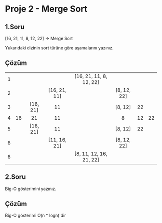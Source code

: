 # Proje 2 - Merge Sort

## 1.Soru
[16, 21, 11, 8, 12, 22] -> Merge Sort

Yukarıdaki dizinin sort türüne göre aşamalarını yazınız.

## Çözüm

<p align="center">

|  |  |  |  |  |  |  |  |
| :----: | :----: | :----: | :----: | :----: | :----: | :----: | :----: |
| 1 |  |  |  | [16, 21, 11, 8, 12, 22] |  |  |  |
| 2 |  |  | [16, 21, 11] |  | [8, 12, 22] |  |  |
| 3 |  | [16, 21] | 11 |  | [8, 12] | 22 |  |
| 4 | 16 | 21 | 11 |  | 8 | 12 | 22 |
| 5 |  | [16, 21] | 11 |  | [8, 12] | 22 |  |
| 6 |  |  | [11, 16, 21] |  | [8, 12, 22] |  |  |
| 6 |  |  |  | [8, 11, 12, 16, 21, 22] |  |  |  |
</p>

## 2.Soru
Big-O gösterimini yazınız.

## Çözüm
Big-O gösterimi O(n * logn)'dir

